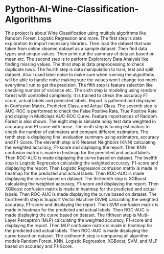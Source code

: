 # Python-AI-Wine-Classification-Algorithms

This project is about Wine Classification using multiple algorithms like Random Forest, Logistic Regression and more. 
The first step is data exploration to import necessary libraries. Then load the dataset that was taken from online cleaned dataset as a sample dataset. Then find data types and unique values. Then print out the summary of dataset based on mean etc.
The second step is to perform Exploratory Data Analysis like finding missing values.
The third step is data preprocessing to check duplicate rows.
The fourth step is data manipulation to train, test and split dataset. Also I used label noise to make sure when running the algorithms will be able to handle noise making sure the values won't change too much everytime I run to get the precision.
The fifth step is feature selection like checking number of variance etc.
The sixth step is modeling using random forest with controlled complexity. It is trained to check the accuracy F1 score, actual labels and predicted labels. Report is gathered and displayed in Confusion Matrix, Predicted Class, and Actual Class. 
The seventh step is AUC-ROC is performed to check the False Positive Rate, True Positive Rate and display in Multiclass AUC-ROC Curve. Feature importances of Random Forest is also shown.
The eight step is simulate noisy test data weighted in accuracy and F1 score with noise.
The ninth step is tuning estimators to check the number of estimators and compare different estimators.
The tenth step is displaying final evaluation summary using estimators, accuracy and F1-Score.
The eleventh step is K-Nearest Neighbors (KNN) calculating the weighted accuracy, F1-score and displaying the report. Then KNN confusion matrix is made in heatmap for the predicted and actual labels. Then ROC-AUC is made displaying the curve based on dataset.
The twelfth step is Logistic Regression calculating the weighted accuracy, F1-score and displaying the report. Then Logistic Regression confusion matrix is made in heatmap for the predicted and actual labels. Then ROC-AUC is made displaying the curve based on dataset.
The thirteenth step is XGBoost calculating the weighted accuracy, F1-score and displaying the report. Then XGBoost confusion matrix is made in heatmap for the predicted and actual labels. Then ROC-AUC is made displaying the curve based on dataset.
The fourtheenth step is Support Vector Machine (SVM) calculating the weighted accuracy, F1-score and displaying the report. Then SVM confusion matrix is made in heatmap for the predicted and actual labels. Then ROC-AUC is made displaying the curve based on dataset.
The fiftheen step is Multi-Layer Perceptron (MLP) calculating the weighted accuracy, F1-score and displaying the report. Then MLP confusion matrix is made in heatmap for the predicted and actual labels. Then ROC-AUC is made displaying the curve based on dataset.
The sixtheenth step is comparing all algorithm models Random Forest, KNN, Logistic Regression, XGBoost, SVM, and MLP based on accuracy and F1-Score.
